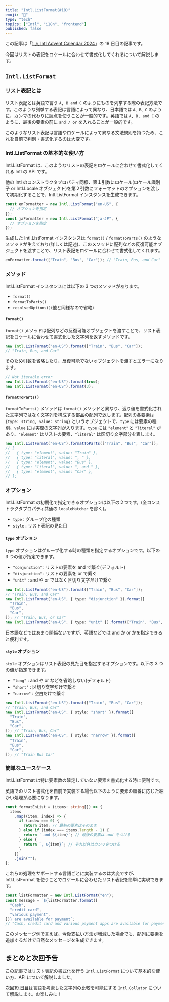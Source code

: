 ```yaml
---
title: "Intl.ListFormat(#18)"
emoji: "🧾"
type: "tech"
topics: ["Intl", "i18n", "frontend"]
published: false
---
```


この記事は「[1 人 Intl Advent Calendar 2024](https://adventar.org/calendars/10555)」の 18 日目の記事です。

今回はリストの表記をロケールに合わせて書式化してくれるについて解説します。

## `Intl.ListFormat`

### リスト表記とは

リスト表記とは英語で言う `A, B and C` のようにものを列挙する際の表記方法です。このような列挙する表記は言語によって異なり、日本語では `A、B、C` のように、カンマの代わりに読点を使うことが一般的です。英語では `A, B, and C` のように、最後の要素の前に `and / or` を入れることが一般的です。

このようなリスト表記は言語やロケールによって異なる文法規則を持つため、これを自前で判別・書式化するのは大変です。

### Intl.ListFormat の基本的な使い方

Intl.ListFormat は、このようなリストの表記をロケールに合わせて書式化してくれる Intl の API です。

他の Intl のコンストラクタプロパティ同様、第１引数にロケール(ロケール識別子 or Intl.Locale オブジェクト)を第２引数にフォーマットのオプションを渡して初期化することで、Intl.ListFormat インスタンスを生成できます。

```ts
const enFormatter = new Intl.ListFormat("en-US", {
  // オプションを指定
});
const jaFormatter = new Intl.ListFormat("ja-JP", {
  // オプションを指定
});
```

生成した Intl.ListFormat インスタンスは `format()` / `formatToParts()` のようなメソッドが生えており(詳しくは記述)、このメソッドに配列などの反復可能オブジェクトを渡すことで、リスト表記をロケールに合わせて書式化してくれます。

```ts
enFormatter.format(["Train", "Bus", "Car"]); // "Train, Bus, and Car"
```

### メソッド

Intl.ListFormat インスタンスには以下の 3 つのメソッドがあります。

- `format()`
- `formatToParts()`
- `resolvedOptions()`(他と同様なので省略)

#### `format()`

`format()` メソッドは配列などの反復可能オブジェクトを渡すことで、リスト表記をロケールに合わせて書式化した文字列を返すメソッドです。

```ts
new Intl.ListFormat("en-US").format(["Train", "Bus", "Car"]);
// "Train, Bus, and Car"
```

そのため引数を省略したり、反復可能でないオブジェクトを渡すとエラーになります。

```ts
// Not iterable error
new Intl.ListFormat("en-US").format(true);
new Intl.ListFormat("en-US").format(3);
```

#### `formatToParts()`

`formatToParts()` メソッドは `format()` メソッドと異なり、返り値を書式化された文字列ではなく文字列を構成する部品の配列で返します。配列の各要素は `{type: string, value: string}` というオブジェクトで、`type` には要素の種別、`value` には実際の文字列が入ります。`type` には `"element"` と `"literal"` があり、`"element"` はリストの要素、`"literal"` は区切り文字部分を表します。

```ts
new Intl.ListFormat("en-US").formatToParts(["Train", "Bus", "Car"]);
// [
//   { type: "element", value: "Train" },
//   { type: "literal", value: ", " },
//   { type: "element", value: "Bus" },
//   { type: "literal", value: ", and " },
//   { type: "element", value: "Car" },
// ];
```

### オプション

Intl.ListFormat の初期化で指定できるオプションは以下の２つです。(全コンストラクタプロパティ共通の `localeMatcher` を除く)。

- `type` : グループ化の種類
- `style` : リスト表記の見た目

#### `type` オプション

`type` オプションはグループ化する時の種類を指定するオプションです。以下の 3 つの値が指定できます。

- `"conjunction"` : リストの要素を and で繋ぐ(デフォルト)
- `"disjunction"` : リストの要素を or で繋ぐ
- `"unit"` : and や or ではなく区切り文字だけで繋ぐ

```ts
new Intl.ListFormat("en-US").format(["Train", "Bus", "Car"]);
// "Train, Bus, and Car"
new Intl.ListFormat("en-US", { type: "disjunction" }).format([
  "Train",
  "Bus",
  "Car",
]); // "Train, Bus, or Car"
new Intl.ListFormat("en-US", { type: "unit" }).format(["Train", "Bus", "Car"]); // "Train, Bus, Car"
```

日本語などではあまり関係ないですが、英語などでは and か or かを指定できると便利です。

#### `style` オプション

`style` オプションはリスト表記の見た目を指定するオプションです。以下の 3 つの値が指定できます。

- `"long"` : and や or などを省略しない(デフォルト)
- `"short"` : 区切り文字だけで繋ぐ
- `"narrow"` : 空白だけで繋ぐ

```ts
new Intl.ListFormat("en-US").format(["Train", "Bus", "Car"]);
// "Train, Bus, and Car"
new Intl.ListFormat("en-US", { style: "short" }).format([
  "Train",
  "Bus",
  "Car",
]); // "Train, Bus, Car"
new Intl.ListFormat("en-US", { style: "narrow" }).format([
  "Train",
  "Bus",
  "Car",
]); // "Train Bus Car"
```

### 簡単なユースケース

Intl.ListFormat は特に要素数の確定していない要素を書式化する時に便利です。

英語でのリスト書式化を自前で実装する場合以下のように要素の順番に応じた細かい処理が必要になります。

```ts
const formatEnList = (items: string[]) => {
  items
    .map((item, index) => {
      if (index === 0) {
        return item; // 最初の要素はそのまま
      } else if (index === items.length - 1) {
        return ` and ${item}`; // 最後の要素は and をつける
      } else {
        return `, ${item}`; // それ以外はカンマをつける
      }
    })
    .join("");
};
```

これらの処理をサポートする言語ごとに実装するのは大変ですが、Intl.ListFormat を使うことでロケールに合わせたリスト表記を簡単に実現できます。

```ts
const listFormatter = new Intl.ListFormat("en");
const message = `${listFormatter.format([
  "Cash",
  "credit card",
  "various payment",
])} are available for payment`;
// "Cash, credit card and various payment apps are available for payment."
```

このメッセージ例で言えば、今後支払い方法が増減した場合でも、配列に要素を追加するだけで自然なメッセージを生成できます。

## まとめと次回予告

この記事ではリスト表記の書式化を行う `Intl.ListFormat` について基本的な使い方、API について解説しました。

次回[19 日目]()は言語を考慮した文字列の比較を可能にする `Intl.Collator` について解説します。お楽しみに！
